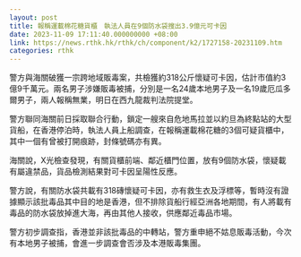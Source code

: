 ```yaml
---
layout: post
title: 報稱運載棉花糖貨櫃　執法人員在9個防水袋搜出3.9億元可卡因
date: 2023-11-09 17:11:40.000000000 +08:00
link: https://news.rthk.hk/rthk/ch/component/k2/1727158-20231109.htm
categories: rthk
---
```


警方與海關破獲一宗跨地域販毒案，共檢獲約318公斤懷疑可卡因，估計市值約3億9千萬元。兩名男子涉嫌販毒被捕，分別是一名24歲本地男子及一名19歲厄瓜多爾男子，兩人報稱無業，明日在西九龍裁判法院提堂。

警方聯同海關前日採取聯合行動，鎖定一艘來自危地馬拉並以約旦為終點站的大型貨船，在香港停泊時，執法人員上船調查，在報稱運載棉花糖的3個可疑貨櫃中，其中一個有曾被打開痕跡，封條號碼亦有異。

海關說，X光檢查發現，有關貨櫃前端、鄰近櫃門位置，放有9個防水袋，懷疑載有屬違禁品，貨品檢測結果對可卡因呈陽性反應。

警方說，有關防水袋共載有318磚懷疑可卡因，亦有救生衣及浮標等，暫時沒有證據顯示該批毒品其中目的地是香港，但不排除貨船行經亞洲各地期間，有人將載有毒品的防水袋放掉進大海，再由其他人接收，供應鄰近毒品市場。

警方初步調查指，香港並非該批毒品的中轉站，警方重申絕不姑息販毒活動，今次有本地男子被捕，會進一步調查會否涉及本港販毒集團。

